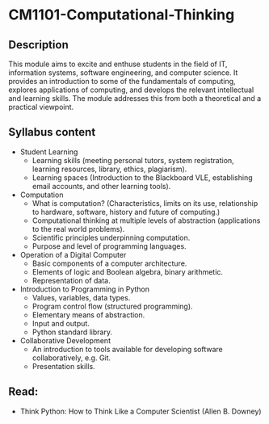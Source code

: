 # CM1101-Computational-Thinking

## Description
This module aims to excite and enthuse students in the field of IT, information systems, software engineering, and computer science. It provides an introduction to some of the fundamentals of computing, explores applications of computing, and develops the relevant intellectual and learning skills. The module addresses this from both a theoretical and a practical viewpoint.

## Syllabus content
- Student Learning
  - Learning skills (meeting personal tutors, system registration, learning resources, library, ethics, plagiarism).
  - Learning spaces (Introduction to the Blackboard VLE, establishing email accounts, and other learning tools).
- Computation
  - What is computation? (Characteristics, limits on its use, relationship to hardware, software, history and future of computing.)
  - Computational thinking at multiple levels of abstraction (applications to the real world problems).
  - Scientific principles underpinning computation.
  - Purpose and level of programming languages.
- Operation of a Digital Computer
  - Basic components of a computer architecture.
  - Elements of logic and Boolean algebra, binary arithmetic.
  - Representation of data.
- Introduction to Programming in Python
  - Values, variables, data types.
  - Program control flow (structured programming).
  - Elementary means of abstraction.
  - Input and output.
  - Python standard library.
- Collaborative Development
  - An introduction to tools available for developing software collaboratively, e.g. Git.
  - Presentation skills.

## Read:
- Think Python: How to Think Like a Computer Scientist (Allen B. Downey)
